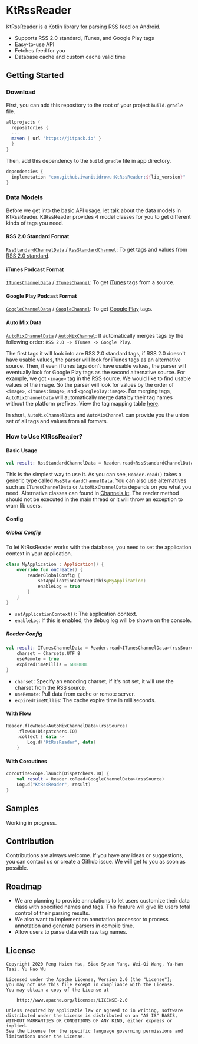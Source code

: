 # KtRssReader

KtRssReader is a Kotlin library for parsing RSS feed on Android.

* Supports RSS 2.0 standard, iTunes, and Google Play tags
* Easy-to-use API
* Fetches feed for you
* Database cache and custom cache valid time

## Getting Started

### Download

First, you can add this repository to the root of your project `build.gradle` file.

```gradle
allprojects {
  repositories {
  ...
  maven { url 'https://jitpack.io' }
  }
}
```

Then, add this dependency to the `build.gradle` file in app directory.

```gradle
dependencies {
  implemetation "com.github.ivanisidrowu:KtRssReader:${lib_version}"
}
```

### Data Models

Before we get into the basic API usage, let talk about the data models in KtRssReader. KtRssReader provides 4 model classes for you to get different kinds of tags you need.

#### RSS 2.0 Standard Format

[`RssStandardChannelData`](https://github.com/ivanisidrowu/KtRssReader/blob/master/ktRssReader/src/main/java/tw/ktrssreader/model/channel/Channels.kt#L29) / [`RssStandardChannel`](https://github.com/ivanisidrowu/KtRssReader/blob/master/ktRssReader/src/main/java/tw/ktrssreader/model/channel/Channels.kt#L6): To get tags and values from [RSS 2.0 standard](https://cyber.harvard.edu/rss/rss.html).

#### iTunes Podcast Format

[`ITunesChannelData`](https://github.com/ivanisidrowu/KtRssReader/blob/master/ktRssReader/src/main/java/tw/ktrssreader/model/channel/Channels.kt#L64) / [`ITunesChannel`](https://github.com/ivanisidrowu/KtRssReader/blob/master/ktRssReader/src/main/java/tw/ktrssreader/model/channel/Channels.kt#L52): To get [iTunes](https://help.apple.com/itc/podcasts_connect/#/itcb54353390) tags from a source.

#### Google Play Podcast Format

[`GoogleChannelData`](https://github.com/ivanisidrowu/KtRssReader/blob/master/ktRssReader/src/main/java/tw/ktrssreader/model/channel/Channels.kt#L104) / [`GoogleChannel`](https://github.com/ivanisidrowu/KtRssReader/blob/master/ktRssReader/src/main/java/tw/ktrssreader/model/channel/Channels.kt#L52): To get [Google Play](https://support.google.com/podcast-publishers/answer/9889544?hl=en) tags.

#### Auto Mix Data

[`AutoMixChannelData`](https://github.com/ivanisidrowu/KtRssReader/blob/master/ktRssReader/src/main/java/tw/ktrssreader/model/channel/Channels.kt#L145) / [`AutoMixChannel`](https://github.com/ivanisidrowu/KtRssReader/blob/master/ktRssReader/src/main/java/tw/ktrssreader/model/channel/Channels.kt#L132): It automatically merges tags by the following order: `RSS 2.0 -> iTunes -> Google Play`.

The first tags it will look into are RSS 2.0 standard tags, if RSS 2.0 doesn't have usable values, the parser will look for iTunes tags as an alternative source. Then, if even iTunes tags don't have usable values, the parser will eventually look for Google Play tags as the second alternative source. For example, we got `<image>` tag in the RSS source. We would like to find usable values of the image. So the parser will look for values by the order of `<image>`, `<itunes:image>`, and `<googleplay:image>`. For merging tags, `AutoMixChannelData` will automatically merge data by their tag names without the platform prefixes. View the tag mapping table [here](TAGS_MAPPING_TABLE.md).


In short, `AutoMixChannelData` and `AutoMixChannel` can provide you the union set of all tags and values from all formats.

### How to Use KtRssReader?

#### Basic Usage

```kotlin
val result: RssStandardChannelData = Reader.read<RssStandardChannelData>(rssSource)
```

This is the simplest way to use it. As you can see, `Reader.read()` takes a generic type called `RssStandardChannelData`. You can also use alternatives such as `ITunesChannelData` or `AutoMixChannelData` depends on you what you need. Alternative classes can found in [Channels.kt](https://github.com/ivanisidrowu/KtRssReader/blob/master/ktRssReader/src/main/java/tw/ktrssreader/model/channel/Channels.kt). The reader method should not be executed in the main thread or it will throw an exception to warn lib users.

#### Config

##### Global Config

To let KtRssReader works with the database, you need to set the application context in your application.

```kotlin
class MyApplication : Application() {
    override fun onCreate() {
        readerGlobalConfig {
            setApplicationContext(this@MyApplication)
            enableLog = true
        }
    }
}
```

* `setApplicationContext()`: The application context.
* `enableLog`: If this is enabled, the debug log will be shown on the console.

##### Reader Config

```kotlin
val result: ITunesChannelData = Reader.read<ITunesChannelData>(rssSource) {
    charset = Charsets.UTF_8
    useRemote = true
    expiredTimeMillis = 600000L
}
```

* `charset`: Specify an encoding charset, if it's not set, it will use the charset from the RSS source.
* `useRemote`: Pull data from cache or remote server.
* `expiredTimeMillis`: The cache expire time in milliseconds.

#### With Flow

```kotlin
Reader.flowRead<AutoMixChannelData>(rssSource)
    .flowOn(Dispatchers.IO)
    .collect { data ->
        Log.d("KtRssReader", data)
    }
```

#### With Coroutines

```kotlin
coroutineScope.launch(Dispatchers.IO) {
    val result = Reader.coRead<GoogleChannelData>(rssSource)
    Log.d("KtRssReader", result)
}
```

## Samples

Working in progress.

## Contribution
Contributions are always welcome. If you have any ideas or suggestions, you can contact us or create a Github issue. We will get to you as soon as possible.

## Roadmap

* We are planning to provide annotations to let users customize their data class with specified names and tags. This feature will give lib users total control of their parsing results.
* We also want to implement an annotation processor to process annotation and generate parsers in compile time.
* Allow users to parse data with raw tag names.

## License

```
Copyright 2020 Feng Hsien Hsu, Siao Syuan Yang, Wei-Qi Wang, Ya-Han Tsai, Yu Hao Wu

Licensed under the Apache License, Version 2.0 (the "License");
you may not use this file except in compliance with the License.
You may obtain a copy of the License at

    http://www.apache.org/licenses/LICENSE-2.0

Unless required by applicable law or agreed to in writing, software
distributed under the License is distributed on an "AS IS" BASIS,
WITHOUT WARRANTIES OR CONDITIONS OF ANY KIND, either express or implied.
See the License for the specific language governing permissions and
limitations under the License.
```